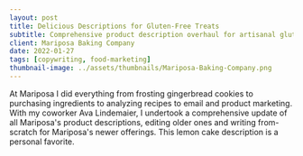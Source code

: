 ```yaml
---
layout: post
title: Delicious Descriptions for Gluten-Free Treats
subtitle: Comprehensive product description overhaul for artisanal gluten-free bakery's full product line
client: Mariposa Baking Company
date: 2022-01-27
tags: [copywriting, food-marketing]
thumbnail-image: ../assets/thumbnails/Mariposa-Baking-Company.png
---
```


At Mariposa I did everything from frosting gingerbread cookies to purchasing ingredients to analyzing recipes to email and product marketing. With my coworker Ava Lindemaier, I undertook a comprehensive update of all Mariposa's product descriptions, editing older ones and writing from-scratch for Mariposa's newer offerings. This lemon cake description is a personal favorite.
